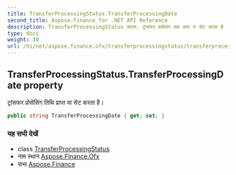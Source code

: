 ```yaml
---
title: TransferProcessingStatus.TransferProcessingDate
second_title: Aspose.Finance for .NET API Reference
description: TransferProcessingStatus संपत्त. ट्रंसफर प्रसेसंग तथ प्रप्त य सेट करत है
type: docs
weight: 30
url: /hi/net/aspose.finance.ofx/transferprocessingstatus/transferprocessingdate/
---
```

## TransferProcessingStatus.TransferProcessingDate property

ट्रांसफर प्रोसेसिंग तिथि प्राप्त या सेट करता है।

```csharp
public string TransferProcessingDate { get; set; }
```

### यह सभी देखें

* class [TransferProcessingStatus](../)
* नाम स्थान [Aspose.Finance.Ofx](../../transferprocessingstatus/)
* सभा [Aspose.Finance](../../../)


